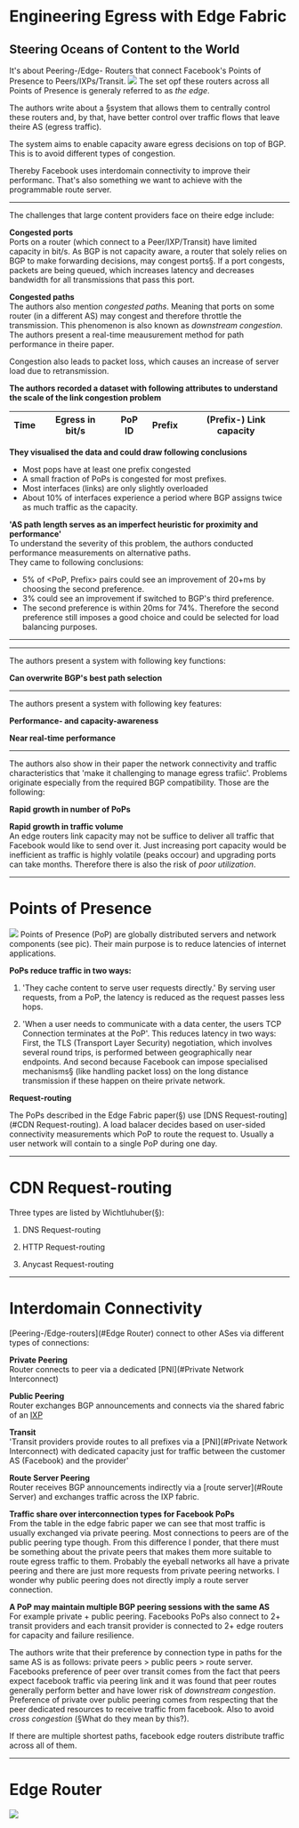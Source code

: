 Engineering Egress with Edge Fabric
===================================
## Steering Oceans of Content to the World

It's about Peering-/Edge- Routers that connect Facebook's Points of Presence to Peers/IXPs/Transit.
![](PoP.png)
The set opf these routers across all Points of Presence is generaly referred to as *the edge*.

The authors write about a §system that allows them to centrally control these routers and, by that, have better control over traffic flows that leave theire AS (egress traffic).

The system aims to enable capacity aware egress decisions on top of BGP. This is to avoid different types of congestion.

Thereby Facebook uses interdomain connectivity to improve their performanc. That's also something we want to achieve with the programmable route server.

---

The challenges that large content providers face on theire edge include:

**Congested ports**  
Ports on a router (which connect to a Peer/IXP/Transit) have limited capacity in bit/s. As BGP is not capacity aware, a router that solely relies on BGP to make forwarding decisions, may congest ports§. If a port congests, packets are being queued, which increases latency and decreases bandwidth for all transmissions that pass this port.

**Congested paths**  
The authors also mention *congested paths*. Meaning that ports on some router (in a different AS) may congest and therefore throttle the transmission. This phenomenon is also known as *downstream congestion*. The authors present a real-time meausurement method for path performance in theire paper.

Congestion also leads to packet loss, which causes an increase of server load due to retransmission.

**The authors recorded a dataset with following attributes to understand the scale of the link congestion problem**  

| Time | Egress in bit/s | PoP ID | Prefix | (Prefix-) Link capacity |
| ---- | --------------- | ------ | ------ | ----------------------- |

**They visualised the data and could draw following conclusions**
- Most pops have at least one prefix congested
- A small fraction of PoPs is congested for most prefixes.
- Most interfaces (links) are only slightly overloaded
- About 10% of interfaces experience a period where BGP assigns twice as much traffic as the capacity.

**'AS path length serves as an imperfect heuristic for proximity and performance'**  
To understand the severity of this problem, the authors conducted performance measurements on alternative paths.  
They came to following conclusions:
- 5% of <PoP, Prefix> pairs could see an improvement of 20+ms by choosing the second preference.
- 3% could see an improvement if switched to BGP's third preference.
- The second preference is within 20ms for 74%. Therefore the second preference still imposes a good choice and could be selected for load balancing purposes.

---


---

The authors present a system with following key functions:

**Can overwrite BGP's best path selection**  

---

The authors present a system with following key features:

**Performance- and capacity-awareness**  

**Near real-time performance**  

---

The authors also show in their paper the network connectivity and traffic characteristics that 'make it challenging to manage egress trafiic'. Problems originate especially from the required BGP compatibility. Those are the following:

**Rapid growth in number of PoPs**  

**Rapid growth in traffic volume**  
An edge routers link capacity may not be suffice to deliver all traffic that Facebook would like to send over it.
Just increasing port capacity would be inefficient as traffic is highly volatile (peaks occour) and upgrading ports can take months. Therefore there is also the risk of *poor utilization*.

---

Points of Presence
=================
![](PoP.png)
Points of Presence (PoP) are globally distributed servers and network components (see pic). Their main purpose is to reduce latencies of internet applications.

**PoPs reduce traffic in two ways:**  

1. 'They cache content to serve user requests directly.' By serving user requests, from a PoP, the latency is reduced as the request passes less hops.

2. 'When a user needs to communicate with a data center, the users TCP Connection terminates at the PoP'. This reduces latency in two ways: First, the TLS (Transport Layer Security) negotiation, which involves several round trips, is performed between geographically near endpoints. And second because Facebook can impose specialised mechanisms§ (like handling packet loss) on the long distance transmission if these happen on theire private network.

**Request-routing**  

The PoPs described in the Edge Fabric paper(§) use [DNS Request-routing](#CDN Request-routing). A load balacer decides based on user-sided connectivity measurements which PoP to route the request to. Usually a user network will contain to a single PoP during one day.


---

CDN Request-routing
===================

Three types are listed by Wichtluhuber(§):

1. DNS Request-routing

2. HTTP Request-routing

3. Anycast Request-routing

---

Interdomain Connectivity
========================

[Peering-/Edge-routers](#Edge Router) connect to other ASes via different types of connections:

**Private Peering**  
Router connects to peer via a dedicated [PNI](#Private Network Interconnect)

**Public Peering**  
Router exchanges BGP announcements and connects via the shared fabric of an [IXP](#IXP)

**Transit**  
'Transit providers provide routes to all prefixes via a [PNI](#Private Network Interconnect) with dedicated capacity just for traffic between the customer AS (Facebook) and the provider'

**Route Server Peering**  
Router receives BGP announcements indirectly via a [route server](#Route Server) and exchanges traffic across the IXP fabric.

**Traffic share over interconnection types for Facebook PoPs**  
From the table in the edge fabric paper we can see that most traffic is usually exchanged via private peering. Most connections to peers are of the public peering type though. From this difference I ponder, that there must be something about the private peers that makes them more suitable to route egress traffic to them. Probably the eyeball networks all have a private peering and there are just more requests from private peering networks. I wonder why public peering does not directly imply a route server connection.

**A PoP may maintain multiple BGP peering sessions with the same AS**  
For example private + public peering.
Facebooks PoPs also connect to 2+ transit providers and each transit provider is connected to 2+ edge routers for capacity and failure resilience.

The authors write that their preference by connection type in paths for the same AS is as follows: private peers > public peers > route
server.
Facebooks preference of peer over transit comes from the fact that peers expect facebook traffic via peering link and it was found that peer routes generally perform better and have lower risk of *downstream congestion*.
Preference of private over public peering comes from respecting that the peer dedicated resources to receive traffic from facebook. Also to avoid *cross congestion* (§What do they mean by this?).

If there are multiple shortest paths, facebook edge routers distribute traffic across all of them.

---

Edge Router
===========
![](EdgeRouter.png)
